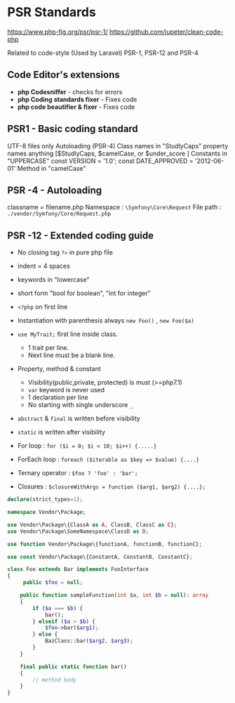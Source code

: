 # PSR Standards

https://www.php-fig.org/psr/psr-1/
https://github.com/jupeter/clean-code-php

Related to code-style (Used by Laravel)
PSR-1, PSR-12 and PSR-4

## Code Editor's extensions

- **php Codesniffer** - checks for errors
- **php Coding standards fixer** - Fixes code
- **php code beautifier & fixer** - Fixes code

## PSR1 - Basic coding standard

<?php .......  ?>

UTF-8 files only
Autoloading (PSR-4)
Class names in "StudlyCaps"
property names anything [$StudlyCaps, $camelCase, or $under_score ]
Constants in "UPPERCASE"
const VERSION = '1.0';
const DATE_APPROVED = '2012-06-01'
Method in "camelCase"

## PSR -4 - Autoloading

classname = filename.php
Namespace : `\Symfony\Core\Request`
File path : `./vendor/Symfony/Core/Request.php`

## PSR -12 - Extended coding guide

- No closing tag `?>` in pure php file
- indent = 4 spaces
- keywords in "lowercase"
- short form "bool for boolean", "int for integer"
- `<?php` on first line
- Instantiation with parenthesis always `new Foo()` , `new Foo($a)`
- `use MyTrait;` first line inside class.

  - 1 trait per line.
  - Next line must be a blank line.

- Property, method & constant
  - Visibility(public,private, protected) is must (>=php7.1)
  - `var` keyword is never used
  - 1 declaration per line
  - No starting with single underscore `_`
- `abstract` & `final` is written before visibility
- `static` is written after visibility

- For loop : `for ($i = 0; $i < 10; $i++) {.....}`
- ForEach loop : `foreach ($iterable as $key => $value) {....}`

- Ternary operator : `$foo ? 'foo' : 'bar';`
- Closures : `$closureWithArgs = function ($arg1, $arg2) {....};`

```php
declare(strict_types=1);

namespace Vendor\Package;

use Vendor\Package\{ClassA as A, ClassB, ClassC as C};
use Vendor\Package\SomeNamespace\ClassD as D;

use function Vendor\Package\{functionA, functionB, functionC};

use const Vendor\Package\{ConstantA, ConstantB, ConstantC};

class Foo extends Bar implements FooInterface
{
     public $foo = null;

    public function sampleFunction(int $a, int $b = null): array
    {
        if ($a === $b) {
            bar();
        } elseif ($a > $b) {
            $foo->bar($arg1);
        } else {
            BazClass::bar($arg2, $arg3);
        }
    }

    final public static function bar()
    {
        // method body
    }
}

```
